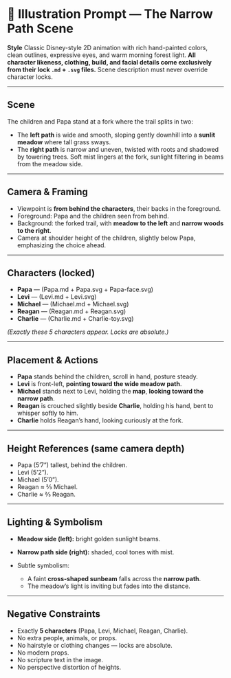 # 🎨 Illustration Prompt — The Narrow Path Scene

**Style**
Classic Disney-style 2D animation with rich hand-painted colors, clean outlines, expressive eyes, and warm morning forest light. **All character likeness, clothing, build, and facial details come exclusively from their lock `.md` + `.svg` files.** Scene description must never override character locks.

---

## Scene

The children and Papa stand at a fork where the trail splits in two:

* The **left path** is wide and smooth, sloping gently downhill into a **sunlit meadow** where tall grass sways.
* The **right path** is narrow and uneven, twisted with roots and shadowed by towering trees.
  Soft mist lingers at the fork, sunlight filtering in beams from the meadow side.

---

## Camera & Framing

* Viewpoint is **from behind the characters**, their backs in the foreground.
* Foreground: Papa and the children seen from behind.
* Background: the forked trail, with **meadow to the left** and **narrow woods to the right**.
* Camera at shoulder height of the children, slightly below Papa, emphasizing the choice ahead.

---

## Characters (locked)

* **Papa** — (Papa.md + Papa.svg + Papa-face.svg)
* **Levi** — (Levi.md + Levi.svg)
* **Michael** — (Michael.md + Michael.svg)
* **Reagan** — (Reagan.md + Reagan.svg)
* **Charlie** — (Charlie.md + Charlie-toy.svg)

*(Exactly these 5 characters appear. Locks are absolute.)*

---

## Placement & Actions

* **Papa** stands behind the children, scroll in hand, posture steady.
* **Levi** is front-left, **pointing toward the wide meadow path**.
* **Michael** stands next to Levi, holding the **map**, **looking toward the narrow path**.
* **Reagan** is crouched slightly beside **Charlie**, holding his hand, bent to whisper softly to him.
* **Charlie** holds Reagan’s hand, looking curiously at the fork.

---

## Height References (same camera depth)

* Papa (5’7”) tallest, behind the children.
* Levi (5’2”).
* Michael (5’0”).
* Reagan ≈ ⅔ Michael.
* Charlie ≈ ⅔ Reagan.

---

## Lighting & Symbolism

* **Meadow side (left):** bright golden sunlight beams.
* **Narrow path side (right):** shaded, cool tones with mist.
* Subtle symbolism:

  * A faint **cross-shaped sunbeam** falls across the **narrow path**.
  * The meadow’s light is inviting but fades into the distance.

---

## Negative Constraints

* Exactly **5 characters** (Papa, Levi, Michael, Reagan, Charlie).
* No extra people, animals, or props.
* No hairstyle or clothing changes — locks are absolute.
* No modern props.
* No scripture text in the image.
* No perspective distortion of heights.
